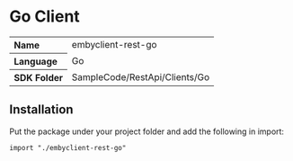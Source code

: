 # Go Client

<table><tr />
    <tr>
        <th valign="top" align="left">Name</th>
        <td>embyclient-rest-go</td>
    </tr>
    <tr>
        <th valign="top" align="left">Language</th>
        <td>Go</td>
    </tr>
    <tr>
        <th valign="top" align="left">SDK Folder</th>
        <td>SampleCode/RestApi/Clients/Go</td>
    </tr>
</table>


## Installation

Put the package under your project folder and add the following in import:
```golang
import "./embyclient-rest-go"
```
